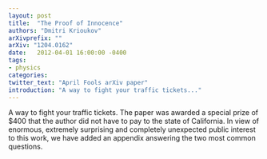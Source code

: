 ```yaml
---
layout: post
title:  "The Proof of Innocence"
authors: "Dmitri Krioukov"
arXivprefix: ""
arXiv: "1204.0162"
date:   2012-04-01 16:00:00 -0400
tags:
- physics
categories:
twitter_text: "April Fools arXiv paper"
introduction: "A way to fight your traffic tickets..."
---
```


A way to fight your traffic tickets. The paper was awarded a special prize of $400 that the author did not have to pay to the state of California.   In view of enormous, extremely surprising and completely unexpected public interest to this work, we have added an appendix answering the two most common questions.
